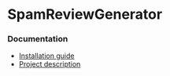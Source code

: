 # SpamReviewGenerator

### Documentation
* [Installation guide](/doc/installation_guide.md)
* [Project description](/doc/project_description.md)
